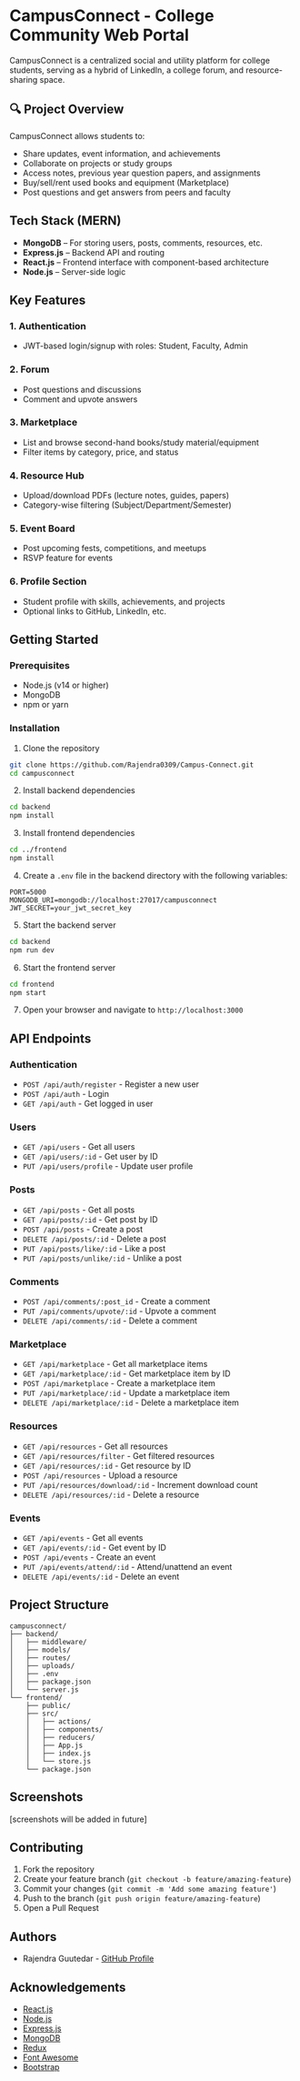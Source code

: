 # CampusConnect - College Community Web Portal

CampusConnect is a centralized social and utility platform for college students, serving as a hybrid of LinkedIn, a college forum, and resource-sharing space.

## 🔍 Project Overview

CampusConnect allows students to:
- Share updates, event information, and achievements
- Collaborate on projects or study groups
- Access notes, previous year question papers, and assignments
- Buy/sell/rent used books and equipment (Marketplace)
- Post questions and get answers from peers and faculty

## Tech Stack (MERN)

- **MongoDB** – For storing users, posts, comments, resources, etc.
- **Express.js** – Backend API and routing
- **React.js** – Frontend interface with component-based architecture
- **Node.js** – Server-side logic

## Key Features

### 1. Authentication
- JWT-based login/signup with roles: Student, Faculty, Admin

### 2. Forum
- Post questions and discussions
- Comment and upvote answers

### 3. Marketplace
- List and browse second-hand books/study material/equipment
- Filter items by category, price, and status

### 4. Resource Hub
- Upload/download PDFs (lecture notes, guides, papers)
- Category-wise filtering (Subject/Department/Semester)

### 5. Event Board
- Post upcoming fests, competitions, and meetups
- RSVP feature for events

### 6. Profile Section
- Student profile with skills, achievements, and projects
- Optional links to GitHub, LinkedIn, etc.

## Getting Started

### Prerequisites
- Node.js (v14 or higher)
- MongoDB
- npm or yarn

### Installation

1. Clone the repository
```bash
git clone https://github.com/Rajendra0309/Campus-Connect.git
cd campusconnect
```

2. Install backend dependencies
```bash
cd backend
npm install
```

3. Install frontend dependencies
```bash
cd ../frontend
npm install
```

4. Create a `.env` file in the backend directory with the following variables:
```
PORT=5000
MONGODB_URI=mongodb://localhost:27017/campusconnect
JWT_SECRET=your_jwt_secret_key
```

5. Start the backend server
```bash
cd backend
npm run dev
```

6. Start the frontend server
```bash
cd frontend
npm start
```

7. Open your browser and navigate to `http://localhost:3000`

## API Endpoints

### Authentication
- `POST /api/auth/register` - Register a new user
- `POST /api/auth` - Login
- `GET /api/auth` - Get logged in user

### Users
- `GET /api/users` - Get all users
- `GET /api/users/:id` - Get user by ID
- `PUT /api/users/profile` - Update user profile

### Posts
- `GET /api/posts` - Get all posts
- `GET /api/posts/:id` - Get post by ID
- `POST /api/posts` - Create a post
- `DELETE /api/posts/:id` - Delete a post
- `PUT /api/posts/like/:id` - Like a post
- `PUT /api/posts/unlike/:id` - Unlike a post

### Comments
- `POST /api/comments/:post_id` - Create a comment
- `PUT /api/comments/upvote/:id` - Upvote a comment
- `DELETE /api/comments/:id` - Delete a comment

### Marketplace
- `GET /api/marketplace` - Get all marketplace items
- `GET /api/marketplace/:id` - Get marketplace item by ID
- `POST /api/marketplace` - Create a marketplace item
- `PUT /api/marketplace/:id` - Update a marketplace item
- `DELETE /api/marketplace/:id` - Delete a marketplace item

### Resources
- `GET /api/resources` - Get all resources
- `GET /api/resources/filter` - Get filtered resources
- `GET /api/resources/:id` - Get resource by ID
- `POST /api/resources` - Upload a resource
- `PUT /api/resources/download/:id` - Increment download count
- `DELETE /api/resources/:id` - Delete a resource

### Events
- `GET /api/events` - Get all events
- `GET /api/events/:id` - Get event by ID
- `POST /api/events` - Create an event
- `PUT /api/events/attend/:id` - Attend/unattend an event
- `DELETE /api/events/:id` - Delete an event

## Project Structure

```
campusconnect/
├── backend/
│   ├── middleware/
│   ├── models/
│   ├── routes/
│   ├── uploads/
│   ├── .env
│   ├── package.json
│   └── server.js
└── frontend/
    ├── public/
    ├── src/
    │   ├── actions/
    │   ├── components/
    │   ├── reducers/
    │   ├── App.js
    │   ├── index.js
    │   └── store.js
    └── package.json
```

## Screenshots

[screenshots will be added in future]

## Contributing

1. Fork the repository
2. Create your feature branch (`git checkout -b feature/amazing-feature`)
3. Commit your changes (`git commit -m 'Add some amazing feature'`)
4. Push to the branch (`git push origin feature/amazing-feature`)
5. Open a Pull Request


## Authors

- Rajendra Guutedar - [GitHub Profile](https://github.com/Rajendra0309)

## Acknowledgements

- [React.js](https://reactjs.org/)
- [Node.js](https://nodejs.org/)
- [Express.js](https://expressjs.com/)
- [MongoDB](https://www.mongodb.com/)
- [Redux](https://redux.js.org/)
- [Font Awesome](https://fontawesome.com/)
- [Bootstrap](https://getbootstrap.com/)
